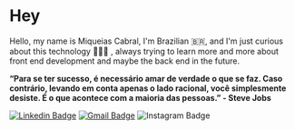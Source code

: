 # Hey
Hello, my name is Miqueias Cabral, I'm Brazilian 🇧🇷, and I'm just curious about this technology 👨🏼‍💻 , always trying to learn more and more about front end development and maybe the back end in the future.

**“Para se ter sucesso, é necessário amar de verdade o que se faz. Caso contrário, levando em conta apenas o lado racional, você simplesmente desiste. É o que acontece com a maioria das pessoas.”
           - Steve Jobs**

[![Linkedin Badge](https://img.shields.io/badge/-Miqueias%20Cabral-6633cc?style=flat-square&logo=Linkedin&logoColor=white&link=https://www.linkedin.com/in/miqueiascabral1/)](https://www.linkedin.com/in/miqueiascabral1/) 
[![Gmail Badge](https://img.shields.io/badge/-cabralmiqueias@gmail.com-6633cc?style=flat-square&logo=Gmail&logoColor=white&link=mailto:cabralmiqueias@gmail.com)](mailto:cabralmiqueias@gmail.com)
![Instagram Badge](https://img.shields.io/badge/-Miqueias%20Cabral-6633cc?style=flat-square&logo=Instagram&logoColor=white&link=https://www.instagram.com/devmiqueiascabral1/)
